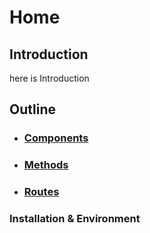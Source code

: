 # Home

## Introduction
here is Introduction

## Outline  

* ### [Components](./Components_Home.md) 

* ### [Methods](./Methods_home.md)

* ### [Routes](./routes.md)

### Installation & Environment
